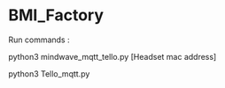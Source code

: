 # BMI_Factory

Run commands :

python3 mindwave_mqtt_tello.py [Headset mac address]

python3 Tello_mqtt.py
